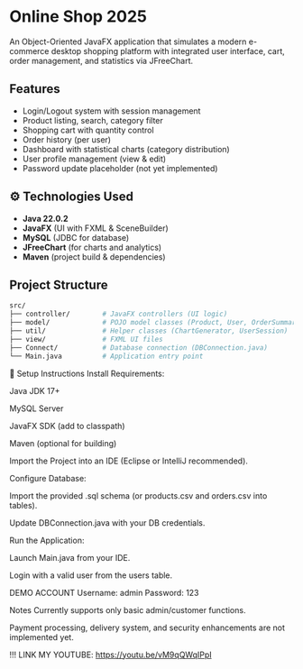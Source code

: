 # Online Shop 2025

An Object-Oriented JavaFX application that simulates a modern e-commerce desktop shopping platform with integrated user interface, cart, order management, and statistics via JFreeChart.

##  Features

-  Login/Logout system with session management
-  Product listing, search, category filter
-  Shopping cart with quantity control
-  Order history (per user)
-  Dashboard with statistical charts (category distribution)
-  User profile management (view & edit)
-  Password update placeholder (not yet implemented)

## ⚙ Technologies Used

- **Java 22.0.2**
- **JavaFX** (UI with FXML & SceneBuilder)
- **MySQL** (JDBC for database)
- **JFreeChart** (for charts and analytics)
- **Maven** (project build & dependencies)

##  Project Structure

```bash
src/
├── controller/        # JavaFX controllers (UI logic)
├── model/             # POJO model classes (Product, User, OrderSummary...)
├── util/              # Helper classes (ChartGenerator, UserSession)
├── view/              # FXML UI files
├── Connect/           # Database connection (DBConnection.java)
└── Main.java          # Application entry point
```
🔧 Setup Instructions
Install Requirements:

Java JDK 17+

MySQL Server

JavaFX SDK (add to classpath)

Maven (optional for building)

Import the Project into an IDE (Eclipse or IntelliJ recommended).

Configure Database:

Import the provided .sql schema (or products.csv and orders.csv into tables).

Update DBConnection.java with your DB credentials.

Run the Application:

Launch Main.java from your IDE.

Login with a valid user from the users table.

DEMO ACCOUNT
Username: admin
Password: 123

Notes
Currently supports only basic admin/customer functions.

Payment processing, delivery system, and security enhancements are not implemented yet. 

!!! LINK MY YOUTUBE:  https://youtu.be/vM9qQWqIPpI
 
